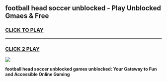 
## football head soccer unblocked - Play Unblocked Gmaes & Free
<h3>
<a href="https://news.freeplayer.one?title=football_head_soccer_unblocked&ref=16F">CLICK TO PLAY</a></h3>
<hr>

<h3>
<a href="https://news.freeplayer.one?title=football_head_soccer_unblocked&ref=16F">CLICK 2 PLAY</a>
  
</h3>

<a href="https://news.freeplayer.one?title=football_head_soccer_unblocked&ref=16F/"><img src="https://clearcache.store/games.png"></a>


**football head soccer unblocked games unblocked: Your Gateway to Fun and Accessible Online Gaming**

